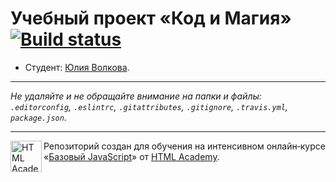 # Учебный проект «Код и Магия» [![Build status][travis-image]][travis-url]

* Студент: [Юлия Волкова](https://up.htmlacademy.ru/javascript/12/user/130894).

---

_Не удаляйте и не обращайте внимание на папки и файлы:_<br>
_`.editorconfig`, `.eslintrc`, `.gitattributes`, `.gitignore`, `.travis.yml`, `package.json`._

---

<a href="https://htmlacademy.ru/intensive/javascript"><img align="left" width="50" height="50" title="HTML Academy" src="https://up.htmlacademy.ru/static/img/intensive/javascript/logo-for-github.svg"></a>

Репозиторий создан для обучения на интенсивном онлайн‑курсе «[Базовый JavaScript](https://htmlacademy.ru/intensive/javascript)» от [HTML Academy](https://htmlacademy.ru).

[travis-image]: https://travis-ci.org/htmlacademy-javascript/130894-code-and-magick.svg?branch=master
[travis-url]: https://travis-ci.org/htmlacademy-javascript/130894-code-and-magick
